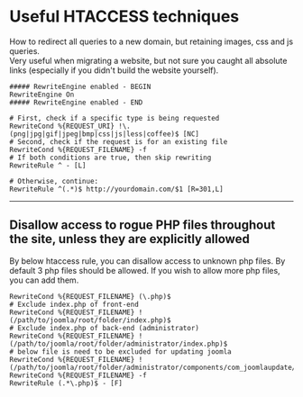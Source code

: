 # Useful HTACCESS techniques

How to redirect all queries to a new domain, but retaining images, css and js queries.  
Very useful when migrating a website, but not sure you caught all absolute links (especially if you didn't build the website yourself).

```
##### RewriteEngine enabled - BEGIN
RewriteEngine On
##### RewriteEngine enabled - END

# First, check if a specific type is being requested
RewriteCond %{REQUEST_URI} !\.(png|jpg|gif|jpeg|bmp|css|js|less|coffee)$ [NC]
# Second, check if the request is for an existing file
RewriteCond %{REQUEST_FILENAME} -f
# If both conditions are true, then skip rewriting
RewriteRule ^ - [L]

# Otherwise, continue:
RewriteRule ^(.*)$ http://yourdomain.com/$1 [R=301,L]
```

------

## Disallow access to rogue PHP files throughout the site, unless they are explicitly allowed
By below htaccess rule, you can disallow access to unknown php files. By default 3 php files should be allowed. If you wish to allow more php files, you can add them.
```
RewriteCond %{REQUEST_FILENAME} (\.php)$
# Exclude index.php of front-end
RewriteCond %{REQUEST_FILENAME} !(/path/to/joomla/root/folder/index.php)$
# Exclude index.php of back-end (administrator)
RewriteCond %{REQUEST_FILENAME} !(/path/to/joomla/root/folder/administrator/index.php)$
# below file is need to be excluded for updating joomla
RewriteCond %{REQUEST_FILENAME} !(/path/to/joomla/root/folder/administrator/components/com_joomlaupdate/restore.php)$
RewriteCond %{REQUEST_FILENAME} -f
RewriteRule (.*\.php)$ - [F]
```
